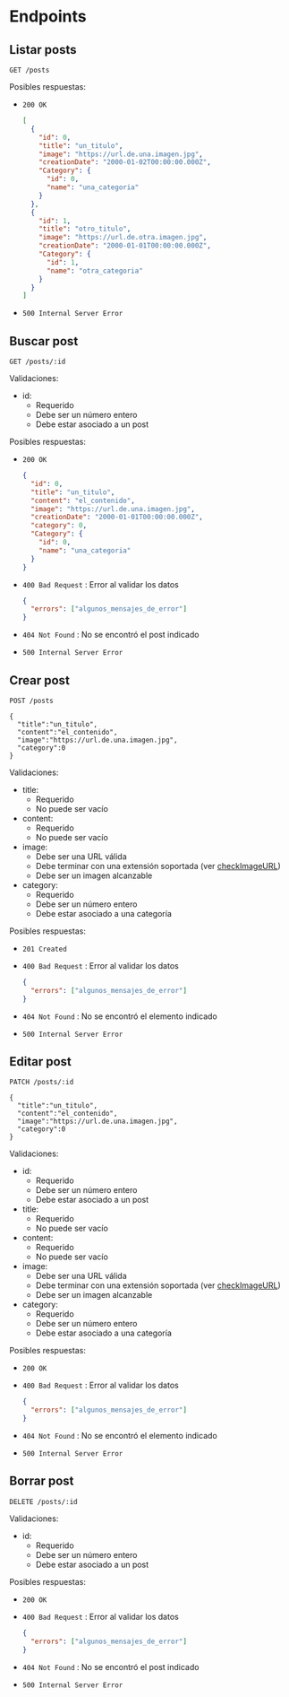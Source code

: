 # Endpoints

## Listar posts

```http
GET /posts
```

Posibles respuestas:

- `200 OK`

  ```json
  [
    {
      "id": 0,
      "title": "un_titulo",
      "image": "https://url.de.una.imagen.jpg",
      "creationDate": "2000-01-02T00:00:00.000Z",
      "Category": {
        "id": 0,
        "name": "una_categoria"
      }
    },
    {
      "id": 1,
      "title": "otro_titulo",
      "image": "https://url.de.otra.imagen.jpg",
      "creationDate": "2000-01-01T00:00:00.000Z",
      "Category": {
        "id": 1,
        "name": "otra_categoria"
      }
    }
  ]
  ```

- `500 Internal Server Error`

## Buscar post

```http
GET /posts/:id
```

Validaciones:

- id:
  - Requerido
  - Debe ser un número entero
  - Debe estar asociado a un post

Posibles respuestas:

- `200 OK`

  ```json
  {
    "id": 0,
    "title": "un_titulo",
    "content": "el_contenido",
    "image": "https://url.de.una.imagen.jpg",
    "creationDate": "2000-01-01T00:00:00.000Z",
    "category": 0,
    "Category": {
      "id": 0,
      "name": "una_categoria"
    }
  }
  ```

- `400 Bad Request` : Error al validar los datos

  ```json
  {
    "errors": ["algunos_mensajes_de_error"]
  }
  ```

- `404 Not Found` : No se encontró el post indicado
- `500 Internal Server Error`

## Crear post

```http
POST /posts

{
  "title":"un_titulo",
  "content":"el_contenido",
  "image":"https://url.de.una.imagen.jpg",
  "category":0
}
```

Validaciones:

- title:
  - Requerido
  - No puede ser vacío
- content:
  - Requerido
  - No puede ser vacío
- image:
  - Debe ser una URL válida
  - Debe terminar con una extensión soportada (ver [checkImageURL](middleware/util.js))
  - Debe ser un imagen alcanzable
- category:
  - Requerido
  - Debe ser un número entero
  - Debe estar asociado a una categoría

Posibles respuestas:

- `201 Created`
- `400 Bad Request` : Error al validar los datos

  ```json
  {
    "errors": ["algunos_mensajes_de_error"]
  }
  ```

- `404 Not Found` : No se encontró el elemento indicado
- `500 Internal Server Error`

## Editar post

```http
PATCH /posts/:id

{
  "title":"un_titulo",
  "content":"el_contenido",
  "image":"https://url.de.una.imagen.jpg",
  "category":0
}
```

Validaciones:

- id:
  - Requerido
  - Debe ser un número entero
  - Debe estar asociado a un post
- title:
  - Requerido
  - No puede ser vacío
- content:
  - Requerido
  - No puede ser vacío
- image:
  - Debe ser una URL válida
  - Debe terminar con una extensión soportada (ver [checkImageURL](middleware/util.js))
  - Debe ser un imagen alcanzable
- category:
  - Requerido
  - Debe ser un número entero
  - Debe estar asociado a una categoría

Posibles respuestas:

- `200 OK`
- `400 Bad Request` : Error al validar los datos

  ```json
  {
    "errors": ["algunos_mensajes_de_error"]
  }
  ```

- `404 Not Found` : No se encontró el elemento indicado
- `500 Internal Server Error`

## Borrar post

```http
DELETE /posts/:id
```

Validaciones:

- id:
  - Requerido
  - Debe ser un número entero
  - Debe estar asociado a un post

Posibles respuestas:

- `200 OK`
- `400 Bad Request` : Error al validar los datos

  ```json
  {
    "errors": ["algunos_mensajes_de_error"]
  }
  ```

- `404 Not Found` : No se encontró el post indicado
- `500 Internal Server Error`
